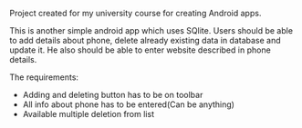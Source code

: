 Project created for my university course for creating Android apps. 

This is another simple android app which uses SQlite. 
Users should be able to add details about phone, delete already existing data in database and update it. He also should be able to enter website described in phone details.

The requirements:
- Adding and deleting button has to be on toolbar
- All info about phone has to be entered(Can be anything)
- Available multiple deletion from list